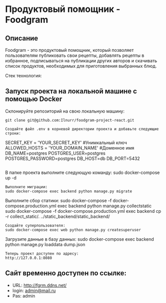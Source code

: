 # Продуктовый помощник - Foodgram

## Описание
Foodgram - это продуктовый помощник, который позволяет пользователям публиковать свои рецепты, добавлять рецепты в избранное, подписываться на публикации других авторов и скачивать список продуктов, необходимых для приготовления выбранных блюд.

Стек технология:

## Запуск проекта на локальной машине с помощью Docker
Склонируйте репозиторий на свою локальную машину:
```
git clone git@github.com:Ilnurr/foodgram-project-react.git
```
```
Создайте файл .env в корневой директории проекта и добавьте следующие строки:
```
SECRET_KEY = 'YOUR_SECRET_KEY' #Унимкальный ключ
ALLOWED_HOSTS = 'YOUR_DOMAIN_NAME' #Доменное имя 
DB_NAME=postgres 
POSTGRES_USER=postgres 
POSTGRES_PASSWORD=postgres 
DB_HOST=db 
DB_PORT=5432 
```
```
В папке проекта выполните следующую команду:
sudo docker-compose up -d 
```
Выполните миграции:
sudo docker-compose exec backend python manage.py migrate
```
Выполните сбор статики:
sudo docker-compose -f docker-compose.production.yml exec backend python manage.py collectstatic
sudo docker-compose -f docker-compose.production.yml exec backend cp -r collect_static/. ../static_backend/static_backend/
```
Создайте суперпользователя:
sudo docker-compose exec web python manage.py createsuperuser
```
Загрузите данные в базу данных:
sudo docker-compose exec backend python manage.py loaddata dump.json
```
Теперь проект доступен по адресу:
http://127.0.0.1:8080
```
## Cайт временно доступен по ссылке:
- URL: http://fgrm.ddns.net/
- login: admin@mail.ru
- Pas: admin
